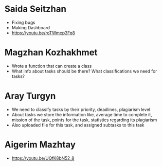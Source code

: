 # Saida Seitzhan
* Fixing bugs
* Making Dashboard
* https://youtu.be/roTWmcp3Fq8
# Magzhan Kozhakhmet
* Wrote a function that can create a class
* What info about tasks should be there? What classifications we need for tasks?
# Aray Turgyn
* We need to classify tasks by their priority, deadlines, plagiarism level
* About tasks we store the information like, average time to complete it, mission of the task, points for the task, statistics regarding its plagiarism
* Also uploaded file for this task, and assigned subtasks to this task 
# Aigerim Mazhtay
* https://youtu.be/UQfK8bN52_8
